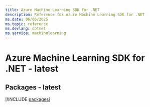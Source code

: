 ```yaml
---
title: Azure Machine Learning SDK for .NET
description: Reference for Azure Machine Learning SDK for .NET
ms.date: 06/06/2025
ms.topic: reference
ms.devlang: dotnet
ms.service: machinelearning
---
```

# Azure Machine Learning SDK for .NET - latest
## Packages - latest
[!INCLUDE [packages](machine-learning-index.md)]